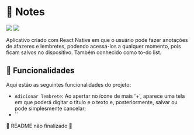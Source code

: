 # 📑 Notes 

<p>
  <img src='https://github.com/leandro-pessoa/notes/assets/Screenshot_20231201_204254_Notes-240'>
  <img src='https://github.com/leandro-pessoa/notes/assets/Screenshot_20231201_204319_Notes-240'>
</p>

Aplicativo criado com React Native em que o usuário pode fazer anotações de afazeres e lembretes, podendo acessá-los a qualquer momento, pois ficam salvos no dispositivo. Também conhecido como to-do list.

## 🔨 Funcionalidades

Aqui estão as seguintes funcionalidades do projeto:

- `Adicionar lembrete`: Ao apertar no ícone de mais '+', aparece uma tela em que poderá digitar o título e o texto e, posteriormente, salvar ou pode simplesmente cancelar;
- ``

🚧 README não finalizado 🚧
